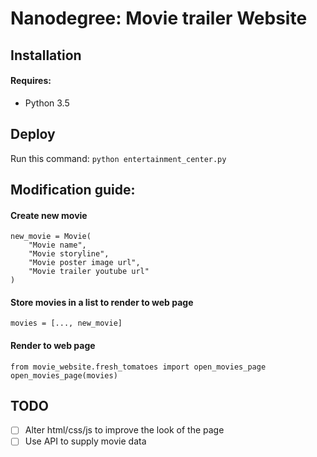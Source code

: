# Nanodegree: Movie trailer Website

## Installation

#### **Requires**:
* Python 3.5

## Deploy

Run this command: ```python entertainment_center.py```

## Modification guide:

#### **Create new movie**
```
new_movie = Movie(
    "Movie name",
    "Movie storyline",
    "Movie poster image url",
    "Movie trailer youtube url"
)
```

#### **Store movies in a list to render to web page**
```
movies = [..., new_movie]
```

#### **Render to web page**
```
from movie_website.fresh_tomatoes import open_movies_page
open_movies_page(movies)
```

## TODO
- [ ] Alter html/css/js to improve the look of the page
- [ ] Use API to supply movie data